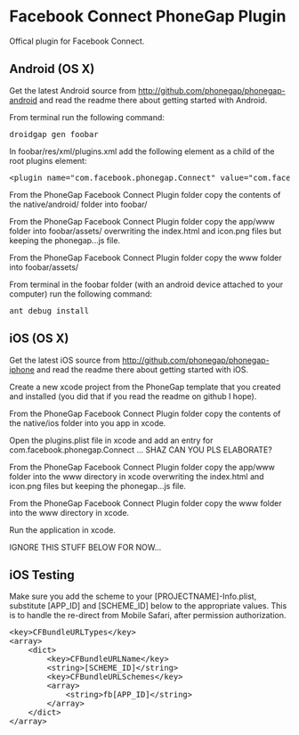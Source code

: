 Facebook Connect PhoneGap Plugin
================================

Offical plugin for Facebook Connect.

Android (OS X)
-----------

Get the latest Android source from http://github.com/phonegap/phonegap-android and read the readme there about getting started with Android.

From terminal run the following command:

<pre>
droidgap gen foobar
</pre>

In foobar/res/xml/plugins.xml add the following element as a child of the root plugins element:

<pre>
&lt;plugin name="com.facebook.phonegap.Connect" value="com.facebook.phonegap.Connect" /&gt;
</pre>

From the PhoneGap Facebook Connect Plugin folder copy the contents of the native/android/ folder into foobar/

From the PhoneGap Facebook Connect Plugin folder copy the app/www folder into foobar/assets/ overwriting the index.html and icon.png files but keeping the phonegap...js file.

From the PhoneGap Facebook Connect Plugin folder copy the www folder into foobar/assets/

From terminal in the foobar folder (with an android device attached to your computer) run the following command:

<pre>
ant debug install
</pre>


iOS (OS X)
-----------

Get the latest iOS source from http://github.com/phonegap/phonegap-iphone and read the readme there about getting started with iOS.

Create a new xcode project from the PhoneGap template that you created and installed (you did that if you read the readme on github I hope).

From the PhoneGap Facebook Connect Plugin folder copy the contents of the native/ios folder into you app in xcode.

Open the plugins.plist file in xcode and add an entry for com.facebook.phonegap.Connect ... SHAZ CAN YOU PLS ELABORATE?

From the PhoneGap Facebook Connect Plugin folder copy the app/www folder into the www directory in xcode overwriting the index.html and icon.png files but keeping the phonegap...js file.

From the PhoneGap Facebook Connect Plugin folder copy the www folder into the www directory in xcode.

Run the application in xcode.



IGNORE THIS STUFF BELOW FOR NOW...

iOS Testing
-----------

Make sure you add the scheme to your [PROJECTNAME]-Info.plist, substitute [APP_ID] and [SCHEME_ID] below to the appropriate values. This is to handle the re-direct from Mobile Safari, after permission authorization.

<pre>
&lt;key&gt;CFBundleURLTypes&lt;/key&gt;
&lt;array&gt;
	&lt;dict&gt;
		&lt;key&gt;CFBundleURLName&lt;/key&gt;
		&lt;string&gt;[SCHEME_ID]&lt;/string&gt;
		&lt;key&gt;CFBundleURLSchemes&lt;/key&gt;
		&lt;array&gt;
			&lt;string&gt;fb[APP_ID]&lt;/string&gt;
		&lt;/array&gt;
	&lt;/dict&gt;
&lt;/array&gt;
</pre>